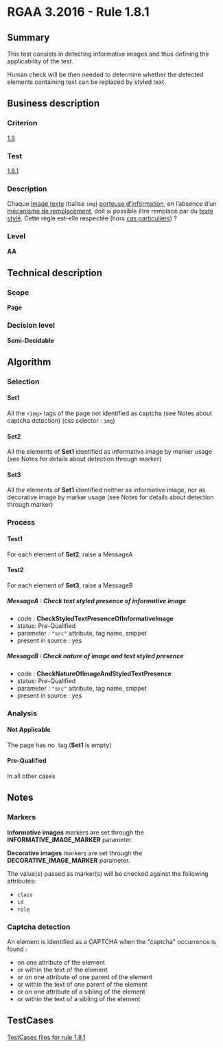 # RGAA 3.2016 - Rule 1.8.1

## Summary
This test consists in detecting informative images and thus defining the applicability of the test.

Human check will be then needed to determine whether the detected elements containing text can be replaced by styled text.

## Business description

### Criterion
[1.8](http://references.modernisation.gouv.fr/rgaa-accessibilite/2016/criteres.html#crit-1-8)

### Test
[1.8.1](http://references.modernisation.gouv.fr/rgaa-accessibilite/2016/criteres.html#test-1-8-1)

### Description
<div lang="fr">Chaque <a href="http://references.modernisation.gouv.fr/rgaa-accessibilite/2016/glossaire.html#image-texte">image texte</a> (balise <code lang="en">img</code>) <a href="http://references.modernisation.gouv.fr/rgaa-accessibilite/2016/glossaire.html#image-porteuse-dinformation">porteuse d&#x2019;information</a>, en l&#x2019;absence d&#x2019;un <a href="http://references.modernisation.gouv.fr/rgaa-accessibilite/2016/glossaire.html#mcanisme-de-remplacement">m&#xE9;canisme de remplacement</a>, doit si possible &#xEA;tre remplac&#xE9; par du <a href="http://references.modernisation.gouv.fr/rgaa-accessibilite/2016/glossaire.html#texte-styl">texte styl&#xE9;</a>. Cette r&#xE8;gle est-elle respect&#xE9;e (hors <a href="http://references.modernisation.gouv.fr/rgaa-accessibilite/2016/cas-particuliers.html#cp-1-8" title="Cas particuliers pour le crit&#xE8;re 1.8">cas particuliers</a>)&nbsp;?</div>

### Level
**AA**

## Technical description

### Scope
**Page**

### Decision level
**Semi-Decidable**

## Algorithm

### Selection

#### Set1

All the `<img>` tags of the page not identified as captcha (see Notes about captcha detection)  (css selector : `img`)

#### Set2

All the elements of **Set1** identified as informative image by marker usage (see Notes for details about detection through marker)

#### Set3

All the elements of **Set1** identified neither as informative image, nor as decorative image by marker usage (see Notes for details about detection through marker)

### Process

#### Test1

For each element of **Set2**, raise a MessageA

#### Test2

For each element of **Set3**, raise a MessageB

##### MessageA : Check text styled presence of informative image

-    code : **CheckStyledTextPresenceOfInformativeImage** 
-    status: Pre-Qualified
-    parameter : `"src"` attribute, tag name, snippet
-    present in source : yes

##### MessageB : Check nature of image and text styled presence

-    code : **CheckNatureOfImageAndStyledTextPresence** 
-    status: Pre-Qualified
-    parameter : `"src"` attribute, tag name, snippet
-    present in source : yes

### Analysis

#### Not Applicable 

The page has no <img> tag (**Set1** is empty)

#### Pre-Qualified

In all other cases

## Notes

### Markers 

**Informative images** markers are set through the **INFORMATIVE_IMAGE_MARKER** parameter.

**Decorative images** markers are set through the **DECORATIVE_IMAGE_MARKER** parameter.

The value(s) passed as marker(s) will be checked against the following attributes:

- `class`
- `id`
- `role`

### Captcha detection

An element is identified as a CAPTCHA when the "captcha" occurrence is found :

- on one attribute of the element
- or within the text of the element
- or on one attribute of one parent of the element
- or within the text of one parent of the element
- or on one attribute of a sibling of the element
- or within the text of a sibling of the element



##  TestCases

[TestCases files for rule 1.8.1](https://github.com/Asqatasun/Asqatasun/tree/develop/rules/rules-rgaa3.2016/src/test/resources/testcases/rgaa32016/Rgaa32016Rule010801/)


